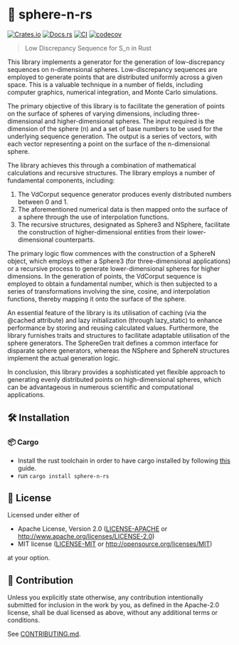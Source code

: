 # 🏐 sphere-n-rs

[![Crates.io](https://img.shields.io/crates/v/sphere-n-rs.svg)](https://crates.io/crates/sphere-n-rs)
[![Docs.rs](https://docs.rs/sphere-n-rs/badge.svg)](https://docs.rs/sphere-n-rs)
[![CI](https://github.com/luk036/sphere-n-rs/workflows/CI/badge.svg)](https://github.com/luk036/sphere-n-rs/actions)
[![codecov](https://codecov.io/gh/luk036/sphere-n-rs/graph/badge.svg?token=2naWVCVeCb)](https://codecov.io/gh/luk036/sphere-n-rs)

> Low Discrepancy Sequence for S_n in Rust

This library implements a generator for the generation of low-discrepancy sequences on n-dimensional spheres. Low-discrepancy sequences are employed to generate points that are distributed uniformly across a given space. This is a valuable technique in a number of fields, including computer graphics, numerical integration, and Monte Carlo simulations.

The primary objective of this library is to facilitate the generation of points on the surface of spheres of varying dimensions, including three-dimensional and higher-dimensional spheres. The input required is the dimension of the sphere (n) and a set of base numbers to be used for the underlying sequence generation. The output is a series of vectors, with each vector representing a point on the surface of the n-dimensional sphere.

The library achieves this through a combination of mathematical calculations and recursive structures. The library employs a number of fundamental components, including:

1. The VdCorput sequence generator produces evenly distributed numbers between 0 and 1.
2. The aforementioned numerical data is then mapped onto the surface of a sphere through the use of interpolation functions.
3. The recursive structures, designated as Sphere3 and NSphere, facilitate the construction of higher-dimensional entities from their lower-dimensional counterparts.

The primary logic flow commences with the construction of a SphereN object, which employs either a Sphere3 (for three-dimensional applications) or a recursive process to generate lower-dimensional spheres for higher dimensions. In the generation of points, the VdCorput sequence is employed to obtain a fundamental number, which is then subjected to a series of transformations involving the sine, cosine, and interpolation functions, thereby mapping it onto the surface of the sphere.

An essential feature of the library is its utilisation of caching (via the @cached attribute) and lazy initialization (through lazy_static) to enhance performance by storing and reusing calculated values.
Furthermore, the library furnishes traits and structures to facilitate adaptable utilisation of the sphere generators. The SphereGen trait defines a common interface for disparate sphere generators, whereas the NSphere and SphereN structures implement the actual generation logic.

In conclusion, this library provides a sophisticated yet flexible approach to generating evenly distributed points on high-dimensional spheres, which can be advantageous in numerous scientific and computational applications.

## 🛠️ Installation

### 📦 Cargo

- Install the rust toolchain in order to have cargo installed by following
  [this](https://www.rust-lang.org/tools/install) guide.
- run `cargo install sphere-n-rs`

## 📜 License

Licensed under either of

- Apache License, Version 2.0
  ([LICENSE-APACHE](LICENSE-APACHE) or http://www.apache.org/licenses/LICENSE-2.0)
- MIT license
  ([LICENSE-MIT](LICENSE-MIT) or http://opensource.org/licenses/MIT)

at your option.

## 🤝 Contribution

Unless you explicitly state otherwise, any contribution intentionally submitted
for inclusion in the work by you, as defined in the Apache-2.0 license, shall be
dual licensed as above, without any additional terms or conditions.

See [CONTRIBUTING.md](CONTRIBUTING.md).
